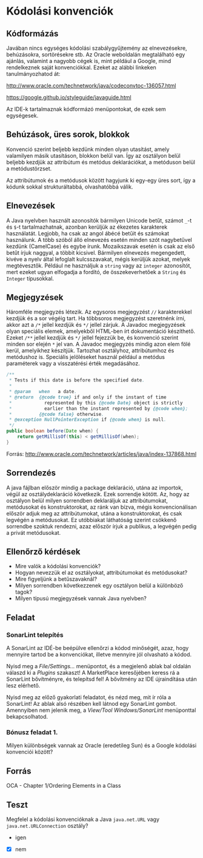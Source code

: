# Kódolási konvenciók

## Kódformázás

Javában nincs egységes kódolási szabálygyűjtemény az elnevezésekre, behúzásokra, 
sortörésekre stb. Az Oracle weboldalán megtalálható egy ajánlás, valamint a 
nagyobb cégek is, mint például a Google, mind rendelkeznek saját konvenciókkal. 
Ezeket az alábbi linkeken tanulmányozhatod át:

http://www.oracle.com/technetwork/java/codeconvtoc-136057.html

https://google.github.io/styleguide/javaguide.html

Az IDE-k tartalmaznak kódformázó menüpontokat, de ezek sem egységesek.

## Behúzások, üres sorok, blokkok

Konvenció szerint beljebb kezdünk minden olyan utasítást, amely valamilyen másik 
utasításon, blokkon belül van. Így az osztályon belül beljebb kezdjük az 
attribútum és metódus deklarációkat, a metóduson belül a metódustörzset.

Az attribútumok és a metódusok között hagyjunk ki egy-egy üres sort, így a kódunk 
sokkal strukturáltabbá, olvashatóbbá válik.

## Elnevezések

A Java nyelvben használt azonosítók bármilyen Unicode betűt, számot `_`-t és `$`-t 
tartalmazhatnak, azonban kerüljük az ékezetes karakterek használatát. Legjobb, 
ha csak az angol ábécé betűit és számokat használunk. A több szóból álló elnevezés 
esetén minden szót nagybetűvel kezdünk (CamelCase) és egybe írunk. Mozaikszavak 
esetén is csak az első betűt írjuk naggyal, a többit kicsivel. Bármilyen elnevezés 
megengedett, kivéve a nyelv által lefoglalt kulcsszavakat, mégis kerüljük azokat, 
melyek megtévesztők. Például ne használjuk a `string` vagy az `integer` azonosítót, 
mert ezeket ugyan elfogadja a fordító, de összekeverhetőek a `String` és `Integer` 
típusokkal.

## Megjegyzések

Háromféle megjegyzés létezik. Az egysoros megjegyzést `//` karakterekkel kezdjük 
és a sor végéig tart. Ha többsoros megjegyzést szeretnénk írni, akkor azt a `/*` 
jellel kezdjük és  `*/` jellel zárjuk. A Javadoc megjegyzések olyan speciális elemek, 
amelyekből HTML-ben írt dokumentáció készíthető. Ezeket `/**` jellel kezdjük és `*/` 
jellel fejezzük be, és konvenció szerint minden sor elején `*` jel van. A Javadoc 
megjegyzés mindig azon elem fölé kerül, amelyikhez készítjük. Tartozhat osztályhoz, 
attribútumhoz és metódushoz is. Speciális jelöléseket használ például a metódus 
paraméterek vagy a visszatérési érték megadásához.

```java
/**
 * Tests if this date is before the specified date.
 *
 * @param   when   a date.
 * @return  {@code true} if and only if the instant of time
 *            represented by this {@code Date} object is strictly
 *            earlier than the instant represented by {@code when};
 *          {@code false} otherwise.
 * @exception NullPointerException if {@code when} is null.
 */
public boolean before(Date when) {
    return getMillisOf(this) < getMillisOf(when);
}
```

Forrás: http://www.oracle.com/technetwork/articles/java/index-137868.html

## Sorrendezés

A java fájlban először mindig a package deklaráció, utána az importok, 
végül az osztálydeklaráció következik. Ezek sorrendje kötött. Az, hogy az 
osztályon belül milyen sorrendben deklaráljuk az attribútumokat, metódusokat 
és konstruktorokat, az ránk van bízva, mégis konvencionálisan először adjuk meg 
az attribútumokat, utána a konstruktorokat, és csak legvégén a metódusokat. 
Ez utóbbiakat láthatóság szerint csökkenő sorrendbe szoktuk rendezni, azaz 
először írjuk a publikus, a legvégén pedig a privát metódusokat.

## Ellenőrző kérdések

* Mire valók a kódolási konvenciók?
* Hogyan nevezzük el az osztályokat, attribútumokat és metódusokat?
* Mire figyeljünk a betűszavaknál?
* Milyen sorrendben következzenek egy osztályon belül a különböző tagok?
* Milyen típusú megjegyzések vannak Java nyelvben?

## Feladat

### SonarLint telepítés

A SonarLint az IDÉ-be beépülve ellenőrzi a kódod minőségét, azaz, hogy mennyire 
tartod be a konvenciókat, illetve mennyire jól olvasható a kódod.

Nyisd meg a *File/Settings...* menüpontot, és a megjelenő ablak bal oldalán 
válaszd ki a *Plugins* szakaszt! A MarketPlace keresőjében keress rá a SonarLint 
bővítményre, és telepítsd fel! A bővítmény az IDE újraindítása után lesz elérhető.

Nyisd meg az előző gyakorlati feladatot, és nézd meg, mit ír róla a SonarLint! 
Az ablak alsó részében kell látnod egy SonarLint gombot. Amennyiben nem jelenik 
meg, a *View/Tool Windows/SonarLint* menüponttal bekapcsolhatod.


### Bónusz feladat 1.

Milyen különbségek vannak az Oracle (eredetileg Sun) és a Google kódolási 
konvenciói között?

## Forrás

OCA - Chapter 1/Ordering Elements in a Class

## Teszt

Megfelel a kódolási konvencióknak a Java `java.net.URL` vagy `java.net.URLConnection`
osztály?

* igen
* [x] nem

